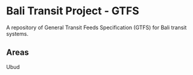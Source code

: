 # Bali Transit Project - GTFS

A repository of General Transit Feeds Specification (GTFS) for Bali transit systems.

## Areas
Ubud